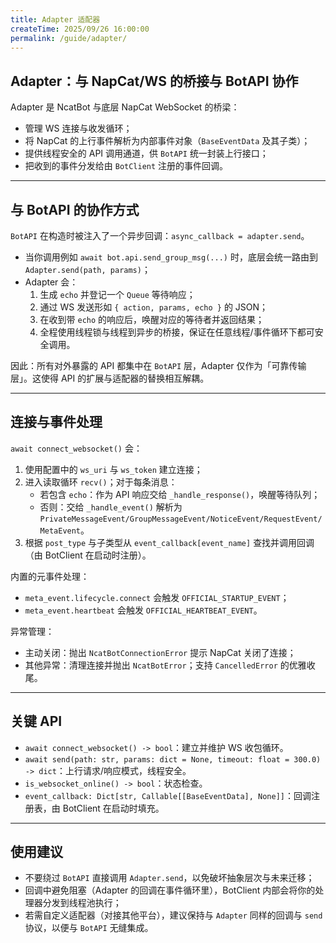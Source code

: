 ```yaml
---
title: Adapter 适配器
createTime: 2025/09/26 16:00:00
permalink: /guide/adapter/
---
```


## Adapter：与 NapCat/WS 的桥接与 BotAPI 协作

Adapter 是 NcatBot 与底层 NapCat WebSocket 的桥梁：
- 管理 WS 连接与收发循环；
- 将 NapCat 的上行事件解析为内部事件对象（`BaseEventData` 及其子类）；
- 提供线程安全的 API 调用通道，供 `BotAPI` 统一封装上行接口；
- 把收到的事件分发给由 `BotClient` 注册的事件回调。

---

## 与 BotAPI 的协作方式

`BotAPI` 在构造时被注入了一个异步回调：`async_callback = adapter.send`。

- 当你调用例如 `await bot.api.send_group_msg(...)` 时，底层会统一路由到 `Adapter.send(path, params)`；
- Adapter 会：
  1) 生成 `echo` 并登记一个 `Queue` 等待响应；
  2) 通过 WS 发送形如 `{ action, params, echo }` 的 JSON；
  3) 在收到带 `echo` 的响应后，唤醒对应的等待者并返回结果；
  4) 全程使用线程锁与线程到异步的桥接，保证在任意线程/事件循环下都可安全调用。

因此：所有对外暴露的 API 都集中在 `BotAPI` 层，Adapter 仅作为「可靠传输层」。这使得 API 的扩展与适配器的替换相互解耦。

---

## 连接与事件处理

`await connect_websocket()` 会：
1) 使用配置中的 `ws_uri` 与 `ws_token` 建立连接；
2) 进入读取循环 `recv()`；对于每条消息：
   - 若包含 `echo`：作为 API 响应交给 `_handle_response()`，唤醒等待队列；
   - 否则：交给 `_handle_event()` 解析为 `PrivateMessageEvent/GroupMessageEvent/NoticeEvent/RequestEvent/MetaEvent`。
3) 根据 `post_type` 与子类型从 `event_callback[event_name]` 查找并调用回调（由 BotClient 在启动时注册）。

内置的元事件处理：
- `meta_event.lifecycle.connect` 会触发 `OFFICIAL_STARTUP_EVENT`；
- `meta_event.heartbeat` 会触发 `OFFICIAL_HEARTBEAT_EVENT`。

异常管理：
- 主动关闭：抛出 `NcatBotConnectionError` 提示 NapCat 关闭了连接；
- 其他异常：清理连接并抛出 `NcatBotError`；支持 `CancelledError` 的优雅收尾。

---

## 关键 API

- `await connect_websocket() -> bool`：建立并维护 WS 收包循环。
- `await send(path: str, params: dict = None, timeout: float = 300.0) -> dict`：上行请求/响应模式，线程安全。
- `is_websocket_online() -> bool`：状态检查。
- `event_callback: Dict[str, Callable[[BaseEventData], None]]`：回调注册表，由 BotClient 在启动时填充。

---

## 使用建议

- 不要绕过 `BotAPI` 直接调用 `Adapter.send`，以免破坏抽象层次与未来迁移；
- 回调中避免阻塞（Adapter 的回调在事件循环里），BotClient 内部会将你的处理器分发到线程池执行；
- 若需自定义适配器（对接其他平台），建议保持与 `Adapter` 同样的回调与 `send` 协议，以便与 `BotAPI` 无缝集成。

